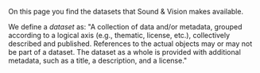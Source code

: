 On this page you find the datasets that Sound & Vision makes available.

We define a _dataset_ as: "A collection of data and/or metadata, grouped according to a logical axis (e.g., thematic, license, etc.), collectively described and published. References to the actual objects may or may not be part of a dataset. The dataset as a whole is provided with additional metadata, such as a title, a description, and a license."

[//]: # 'source: https://docs.google.com/document/d/1r0NRtUjCnN9Tj6NV_Qg4NdaXdkSCK42aa5hrrRBx1Yw/edit#bookmark=id.6f5vc5vyj9kx'
